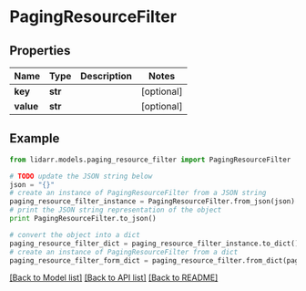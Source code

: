 # PagingResourceFilter


## Properties
Name | Type | Description | Notes
------------ | ------------- | ------------- | -------------
**key** | **str** |  | [optional] 
**value** | **str** |  | [optional] 

## Example

```python
from lidarr.models.paging_resource_filter import PagingResourceFilter

# TODO update the JSON string below
json = "{}"
# create an instance of PagingResourceFilter from a JSON string
paging_resource_filter_instance = PagingResourceFilter.from_json(json)
# print the JSON string representation of the object
print PagingResourceFilter.to_json()

# convert the object into a dict
paging_resource_filter_dict = paging_resource_filter_instance.to_dict()
# create an instance of PagingResourceFilter from a dict
paging_resource_filter_form_dict = paging_resource_filter.from_dict(paging_resource_filter_dict)
```
[[Back to Model list]](../README.md#documentation-for-models) [[Back to API list]](../README.md#documentation-for-api-endpoints) [[Back to README]](../README.md)


